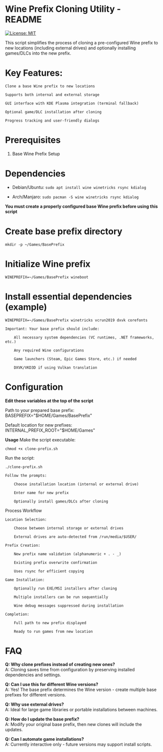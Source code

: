 # Wine Prefix Cloning Utility - README

[![License: MIT](https://img.shields.io/badge/License-MIT-yellow.svg)](https://opensource.org/licenses/MIT)

This script simplifies the process of cloning a pre-configured Wine prefix to new locations (including external drives) and optionally installing games/DLCs into the new prefix.

# Key Features:

    Clone a base Wine prefix to new locations

    Supports both internal and external storage

    GUI interface with KDE Plasma integration (terminal fallback)

    Optional game/DLC installation after cloning

    Progress tracking and user-friendly dialogs

# Prerequisites
1. Base Wine Prefix Setup

# Dependencies
* Debian/Ubuntu: ```sudo apt install wine winetricks rsync kdialog```

* Arch/Manjaro: ```sudo pacman -S wine winetricks rsync kdialog```

**You must create a properly configured base Wine prefix before using this script**

# Create base prefix directory
```mkdir -p ~/Games/BasePrefix```

# Initialize Wine prefix
```WINEPREFIX=~/Games/BasePrefix wineboot```

# Install essential dependencies (example)
```WINEPREFIX=~/Games/BasePrefix winetricks vcrun2019 dxvk corefonts```

    Important: Your base prefix should include:

        All necessary system dependencies (VC runtimes, .NET frameworks, etc.)

        Any required Wine configurations

        Game launchers (Steam, Epic Games Store, etc.) if needed

        DXVK/VKD3D if using Vulkan translation


# Configuration

**Edit these variables at the top of the script**

Path to your prepared base prefix:
BASEPREFIX="$HOME/Games/BasePrefix"

Default location for new prefixes:
INTERNAL_PREFIX_ROOT="$HOME/Games"

**Usage**
Make the script executable:

```chmod +x clone-prefix.sh```

Run the script:

    ./clone-prefix.sh

    Follow the prompts:

        Choose installation location (internal or external drive)

        Enter name for new prefix

        Optionally install games/DLCs after cloning

Process Workflow

    Location Selection:

        Choose between internal storage or external drives

        External drives are auto-detected from /run/media/$USER/

    Prefix Creation:

        New prefix name validation (alphanumeric + . - _)

        Existing prefix overwrite confirmation

        Uses rsync for efficient copying

    Game Installation:

        Optionally run EXE/MSI installers after cloning

        Multiple installers can be run sequentially

        Wine debug messages suppressed during installation

    Completion:

        Full path to new prefix displayed

        Ready to run games from new location



# FAQ

**Q: Why clone prefixes instead of creating new ones?**\
A: Cloning saves time from configuration by preserving installed dependencies and settings.

**Q: Can I use this for different Wine versions?**\
A: Yes! The base prefix determines the Wine version - create multiple base prefixes for different versions.

**Q: Why use external drives?**\
A: Ideal for large game libraries or portable installations between machines.

**Q: How do I update the base prefix?**\
A: Modify your original base prefix, then new clones will include the updates.

**Q: Can I automate game installations?**\
A: Currently interactive only - future versions may support install scripts.
